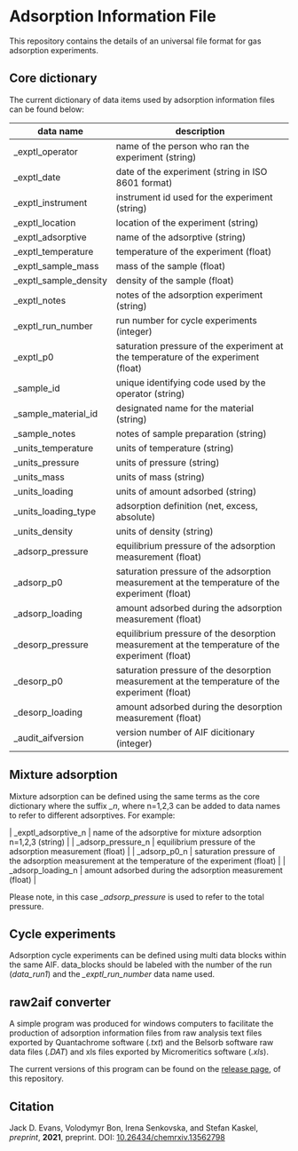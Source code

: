 # Adsorption Information File
This repository contains the details of an universal file format for gas adsorption experiments.

## Core dictionary
The current dictionary of data items used by adsorption information files can be found below:

| data name | description |
| --- | --- |
| _exptl_operator | name of the person who ran the experiment (string) |
| _exptl_date | date of the experiment (string in ISO 8601 format)|
| _exptl_instrument | instrument id used for the experiment (string)    | 
| _exptl_location | location of the experiment (string)    | 
| _exptl_adsorptive |  name of the adsorptive (string)    | 
| _exptl_temperature | temperature of the experiment (float)    | 
| _exptl_sample_mass | mass of the sample (float)   | 
| _exptl_sample_density | density of the sample (float)   | 
| _exptl_notes | notes of the adsorption experiment (string)   | 
| _exptl_run_number | run number for cycle experiments (integer)   | 
| _exptl_p0 | saturation pressure of the experiment at the temperature of the experiment (float) |
| _sample_id | unique identifying code used by the operator (string)  | 
| _sample_material_id | designated name for the material (string)   | 
| _sample_notes | notes of sample preparation (string)   | 
| _units_temperature | units of temperature (string)  | 
| _units_pressure | units of pressure (string)   | 
| _units_mass | units of mass (string)  | 
| _units_loading | units of amount adsorbed (string)   |
| _units_loading_type | adsorption definition (net, excess, absolute)   | 
| _units_density | units of density (string)   |  
| _adsorp_pressure | equilibrium pressure of the adsorption measurement (float)  | 
| _adsorp_p0 |  saturation pressure of the adsorption measurement at the temperature of the experiment (float)   | 
| _adsorp_loading  | amount adsorbed during the adsorption measurement (float)   | 
| _desorp_pressure | equilibrium  pressure of the desorption measurement at the temperature of the experiment (float)   | 
| _desorp_p0 | saturation pressure of the desorption measurement at the temperature of the experiment (float)   | 
| _desorp_loading |  amount adsorbed during the desorption measurement (float)   |
| _audit_aifversion | version number of AIF dicitionary (integer) |

## Mixture adsorption
Mixture adsorption can be defined using the same terms as the core dictionary where the suffix *_n*, where n=1,2,3 can be added to data names to refer to different adsorptives. For example:

| _exptl_adsorptive_n |  name of the adsorptive for mixture adsorption n=1,2,3 (string) | 
| _adsorp_pressure_n | equilibrium pressure of the adsorption measurement (float)  | 
| _adsorp_p0_n |  saturation pressure of the adsorption measurement at the temperature of the experiment (float)   | 
| _adsorp_loading_n  | amount adsorbed during the adsorption measurement (float)   | 

Please note, in this case *_adsorp_pressure* is used to refer to the total pressure.

## Cycle experiments
Adsorption cycle experiments can be defined using multi data blocks within the same AIF. data_blocks should be labeled with the number of the run (*data_run1*) and the *_exptl_run_number* data name used.


## raw2aif converter
A simple program was produced for windows computers to facilitate the production of adsorption information files from raw analysis text files exported by Quantachrome software (*.txt*) and the Belsorb software raw data files (*.DAT*) and xls files exported by Micromeritics software (*.xls*).

The current versions of this program can be found on the [release page](https://github.com/jackevansadl/adsorptioninformationformat/releases),
of this repository.

## Citation
Jack D. Evans, Volodymyr Bon, Irena Senkovska, and Stefan Kaskel, *preprint*, **2021**, preprint.
  DOI: [10.26434/chemrxiv.13562798](https://dx.doi.org/10.26434/chemrxiv.13562798)
  
